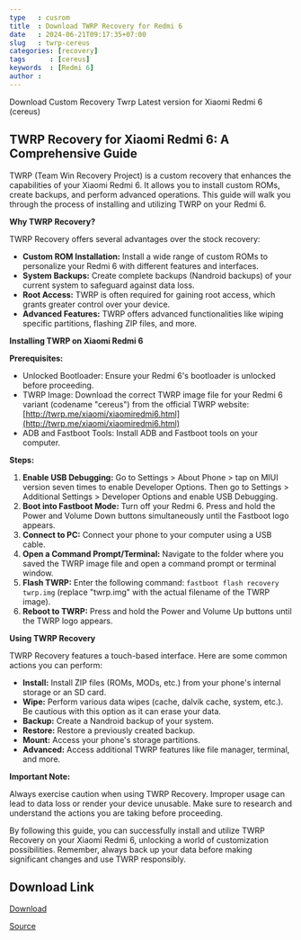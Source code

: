 ```yaml
---
type   : cusrom
title  : Download TWRP Recovery for Redmi 6
date   : 2024-06-21T09:17:35+07:00
slug   : twrp-cereus
categories: [recovery]
tags      : [cereus]
keywords  : [Redmi 6]
author :
---
```


Download Custom Recovery Twrp Latest version for Xiaomi Redmi 6 (cereus)

## TWRP Recovery for Xiaomi Redmi 6: A Comprehensive Guide

TWRP (Team Win Recovery Project) is a custom recovery that enhances the capabilities of your Xiaomi Redmi 6. It allows you to install custom ROMs, create backups, and perform advanced operations. This guide will walk you through the process of installing and utilizing TWRP on your Redmi 6.

**Why TWRP Recovery?**

TWRP Recovery offers several advantages over the stock recovery:

* **Custom ROM Installation:** Install a wide range of custom ROMs to personalize your Redmi 6 with different features and interfaces.
* **System Backups:** Create complete backups (Nandroid backups) of your current system to safeguard against data loss.
* **Root Access:** TWRP is often required for gaining root access, which grants greater control over your device.
* **Advanced Features:**  TWRP offers advanced functionalities like wiping specific partitions, flashing ZIP files, and more.

**Installing TWRP on Xiaomi Redmi 6**

**Prerequisites:**

* Unlocked Bootloader: Ensure your Redmi 6's bootloader is unlocked before proceeding.
* TWRP Image: Download the correct TWRP image file for your Redmi 6 variant (codename "cereus") from the official TWRP website: [http://twrp.me/xiaomi/xiaomiredmi6.html](http://twrp.me/xiaomi/xiaomiredmi6.html)
* ADB and Fastboot Tools: Install ADB and Fastboot tools on your computer.

**Steps:**

1. **Enable USB Debugging:** Go to Settings > About Phone > tap on MIUI version seven times to enable Developer Options. Then go to Settings > Additional Settings > Developer Options and enable USB Debugging.
2. **Boot into Fastboot Mode:** Turn off your Redmi 6. Press and hold the Power and Volume Down buttons simultaneously until the Fastboot logo appears.
3. **Connect to PC:** Connect your phone to your computer using a USB cable.
4. **Open a Command Prompt/Terminal:** Navigate to the folder where you saved the TWRP image file and open a command prompt or terminal window.
5. **Flash TWRP:** Enter the following command: `fastboot flash recovery twrp.img` (replace "twrp.img" with the actual filename of the TWRP image).
6. **Reboot to TWRP:** Press and hold the Power and Volume Up buttons until the TWRP logo appears.

**Using TWRP Recovery**

TWRP Recovery features a touch-based interface. Here are some common actions you can perform:

* **Install:**  Install ZIP files (ROMs, MODs, etc.) from your phone's internal storage or an SD card.
* **Wipe:** Perform various data wipes (cache, dalvik cache, system, etc.). Be cautious with this option as it can erase your data.
* **Backup:** Create a Nandroid backup of your system.
* **Restore:** Restore a previously created backup.
* **Mount:** Access your phone's storage partitions.
* **Advanced:** Access additional TWRP features like file manager, terminal, and more.

**Important Note:**

Always exercise caution when using TWRP Recovery. Improper usage can lead to data loss or render your device unusable. Make sure to research and understand the actions you are taking before proceeding.

By following this guide, you can successfully install and utilize TWRP Recovery on your Xiaomi Redmi 6, unlocking a world of customization possibilities. Remember, always back up your data before making significant changes and use TWRP responsibly.


## Download Link
[Download](https://dl.twrp.me/cereus)

[Source](https://twrp.me/xiaomi/xiaomiredmi6.html)


